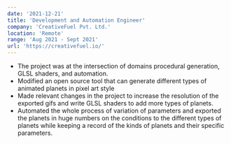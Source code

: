 ```yaml
---
date: '2021-12-21'
title: 'Development and Automation Engineer'
company: 'CreativeFuel Pvt. Ltd.'
location: 'Remote'
range: 'Aug 2021 - Sept 2021'
url: 'https://creativefuel.io/'
---
```


- The project was at the intersection of domains procedural generation, GLSL shaders, and automation.
- Modified an open source tool that can generate different types of animated planets in pixel art style
-  Made relevant changes in the project to increase the resolution of the exported gifs and write GLSL shaders to add more types of planets.
-  Automated the whole process of variation of parameters and exported the planets in huge numbers on the conditions to the different types of planets while keeping a record of the kinds of planets and their specific parameters.


